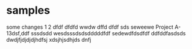 # samples
some changes
1
2
dfdf
dfdfd
wwdw
dffd
dfdf
sds
seweewe
Project A-13dsf,ddf
sssdsdd
wesdsssdsdsdddddfdf
sedewdfdsdfdf
ddfddfasdsds
dwdjfjdjdjdjhdfsj
xdsjhjsdhjds
dnfj
